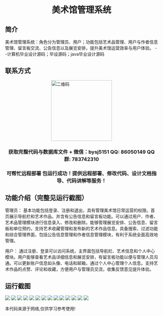 <p><h1 align="center">美术馆管理系统</h1></p>

## 简介
美术馆管理系统：角色分为管理员、用户；功能包括艺术品管理、用户与作者信息管理、留言板交流、公告信息以及展览安排，提升美术馆运营效率与用户体验。    --计算机毕业设计源码；毕设源码；java毕业设计源码


## 联系方式
<img src="https://bs-1329754181.cos.ap-shanghai.myqcloud.com/wx.jpg" alt="二维码" style="display: block; margin: 0 auto;" width="200px">
<p><h3 align="center">获取完整代码与数据库文件 + 微信：bysj5151 QQ: 86050149 QQ群: 783742310</h3></p>
<p><h3 align="center">可帮忙远程部署 包运行成功！提供远程部署、修改代码、设计文档指导、代码讲解等服务！</h3></p>

## 功能介绍（完整见运行截图）
管理员： 基本功能包括登录、注册和退出，具有管理美术馆日常运营的权限。首页展示导航栏和艺术作品，并含有公告信息和留言板功能。可以通过用户、作者、艺术品管理模块进行信息录入、修改和删除。能够管理展览安排、公告信息、留言板和单位预约，支持艺术收藏管理和发布新的艺术作品信息。具备搜索、过滤功能和综合管理界面，包括公告信息管理和作者信息管理模块，有利于系统全面高效地管理。

用户： 通过注册、登录可以访问系统，主界面包括导航栏、艺术信息和个人中心模块。用户能够查看艺术品详细信息和展览安排，有留言板功能以便与管理人员沟通。可以更新账户信息如头像、电话和邮箱，通过个人中心管理个人信息。支持艺术作品的点赞、评论和收藏，方便用户与管理员交流，收集反馈意见提升体验。


## 运行截图
![](https://bs-1329754181.cos.ap-shanghai.myqcloud.com/spring/ArtGalleryManagementSystem/img/001.jpg)
![](https://bs-1329754181.cos.ap-shanghai.myqcloud.com/spring/ArtGalleryManagementSystem/img/002.jpg)
![](https://bs-1329754181.cos.ap-shanghai.myqcloud.com/spring/ArtGalleryManagementSystem/img/003.jpg)
![](https://bs-1329754181.cos.ap-shanghai.myqcloud.com/spring/ArtGalleryManagementSystem/img/004.jpg)
![](https://bs-1329754181.cos.ap-shanghai.myqcloud.com/spring/ArtGalleryManagementSystem/img/005.jpg)
![](https://bs-1329754181.cos.ap-shanghai.myqcloud.com/spring/ArtGalleryManagementSystem/img/006.jpg)
![](https://bs-1329754181.cos.ap-shanghai.myqcloud.com/spring/ArtGalleryManagementSystem/img/007.jpg)
![](https://bs-1329754181.cos.ap-shanghai.myqcloud.com/spring/ArtGalleryManagementSystem/img/008.jpg)
![](https://bs-1329754181.cos.ap-shanghai.myqcloud.com/spring/ArtGalleryManagementSystem/img/009.jpg)
![](https://bs-1329754181.cos.ap-shanghai.myqcloud.com/spring/ArtGalleryManagementSystem/img/010.jpg)
![](https://bs-1329754181.cos.ap-shanghai.myqcloud.com/spring/ArtGalleryManagementSystem/img/011.jpg)
![](https://bs-1329754181.cos.ap-shanghai.myqcloud.com/spring/ArtGalleryManagementSystem/img/012.jpg)
![](https://bs-1329754181.cos.ap-shanghai.myqcloud.com/spring/ArtGalleryManagementSystem/img/013.jpg)
![](https://bs-1329754181.cos.ap-shanghai.myqcloud.com/spring/ArtGalleryManagementSystem/img/014.jpg)

<p>本代码来源于网络,仅供学习参考使用!</p>
